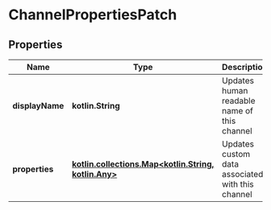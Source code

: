 
# ChannelPropertiesPatch

## Properties
Name | Type | Description | Notes
------------ | ------------- | ------------- | -------------
**displayName** | **kotlin.String** | Updates human readable name of this channel |  [optional]
**properties** | [**kotlin.collections.Map&lt;kotlin.String, kotlin.Any&gt;**](kotlin.Any.md) | Updates custom data associated with this channel |  [optional]



